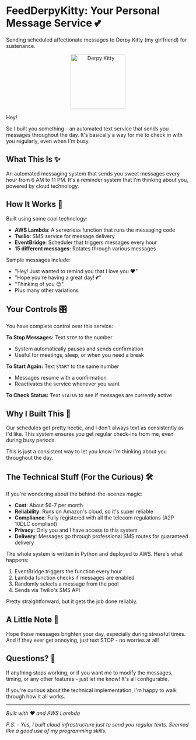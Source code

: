# FeedDerpyKitty: Your Personal Message Service 💕
Sending scheduled affectionate messages to Derpy Kitty (my girlfriend) for sustenance.
<div align="center">
  <img src="https://64.media.tumblr.com/d6dfa59fa507e1de71f610b2551e1dce/53a0528a42b8151f-6f/s540x810/313f2d2292dba7be3f3eb6723f668eead64cf57e.gifv" width="150" height="150" alt="Derpy Kitty">
</div>

Hey! 

So I built you something - an automated text service that sends you messages throughout the day. It's basically a way for me to check in with you regularly, even when I'm busy.

## What This Is ✨

An automated messaging system that sends you sweet messages every hour from 6 AM to 11 PM. It's a reminder system that I'm thinking about you, powered by cloud technology.

## How It Works 🤖

Built using some cool technology:
- **AWS Lambda**: A serverless function that runs the messaging code
- **Twilio**: SMS service for message delivery
- **EventBridge**: Scheduler that triggers messages every hour
- **15 different messages**: Rotates through various messages

Sample messages include:
- "Hey! Just wanted to remind you that I love you ❤️"
- "Hope you're having a great day! 💕"
- "Thinking of you 😊"
- Plus many other variations

## Your Controls 🎛️

You have complete control over this service:

**To Stop Messages:** Text `STOP` to the number
- System automatically pauses and sends confirmation
- Useful for meetings, sleep, or when you need a break

**To Start Again:** Text `START` to the same number
- Messages resume with a confirmation
- Reactivates the service whenever you want

**To Check Status:** Text `STATUS` to see if messages are currently active

## Why I Built This 💝

Our schedules get pretty hectic, and I don't always text as consistently as I'd like. This system ensures you get regular check-ins from me, even during busy periods.

This is just a consistent way to let you know I'm thinking about you throughout the day.

## The Technical Stuff (For the Curious) 🛠️

If you're wondering about the behind-the-scenes magic:

- **Cost**: About $6-7 per month
- **Reliability**: Runs on Amazon's cloud, so it's super reliable
- **Compliance**: Fully registered with all the telecom regulations (A2P 10DLC compliant)
- **Privacy**: Only you and I have access to this system
- **Delivery**: Messages go through professional SMS routes for guaranteed delivery

The whole system is written in Python and deployed to AWS. Here's what happens:
1. EventBridge triggers the function every hour
2. Lambda function checks if messages are enabled
3. Randomly selects a message from the pool
4. Sends via Twilio's SMS API

Pretty straightforward, but it gets the job done reliably.

## A Little Note 💌

Hope these messages brighten your day, especially during stressful times. And if they ever get annoying, just text STOP - no worries at all!

## Questions? 🤔

If anything stops working, or if you want me to modify the messages, timing, or any other features - just let me know! It's all configurable.

If you're curious about the technical implementation, I'm happy to walk through how it all works.

---

*Built with ❤️ and AWS Lambda*

*P.S. - Yes, I built cloud infrastructure just to send you regular texts. Seemed like a good use of my programming skills.*
